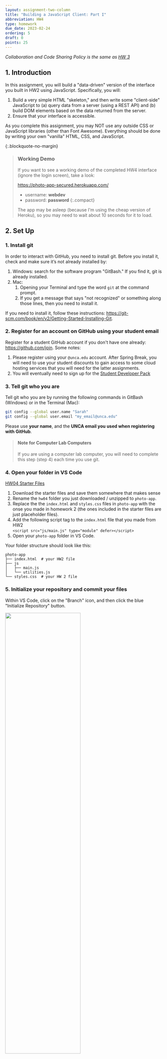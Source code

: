 ```yaml
---
layout: assignment-two-column
title: "Building a JavaScript Client: Part I"
abbreviation: HW4
type: homework
due_date: 2023-02-24
ordering: 5
draft: 0
points: 25
---
```


<style>
    table.rubric th:first-child, 
    table.rubric td:first-child {
        width: 70px !important;
        min-width: 70px !important;
    } 
    table.rubric th:nth-child(4), 
    table.rubric td:nth-child(4) {
        width: 90px !important;
        min-width: 90px !important;
    }

    .fa-heart, .fa-bookmark {
        margin-left: 8px;
    }

    figure {
        margin: 10px;
    }
    figcaption {
        padding-top: 85px;
        margin-top: -70px;
        font-family: 'Montserrat', sans-serif;
        font-weight: 600;
        color: #003da5;
        font-size: 1.1em;
    }
    .compact li {
        margin-bottom: 4px;
        line-height: 1.5em;
    }

    blockquote.updates {
        background-color: #d4edda;
        border: solid 1px #c3e6cb;
    }
    blockquote.updates h2, 
    blockquote.updates p, 
    blockquote.updates li, 
    blockquote.updates a {
        color: #155724;
    }
    blockquote.updates h2 {
        border-bottom: solid 1px #155724;
    }
    blockquote.updates a:hover {
        background-color: transparent;
    }
</style>

*Collaboration and Code Sharing Policy is the same as [HW 3](hw03)*


## 1. Introduction
In this assignment, you will build a "data-driven" version of the interface you built in HW2 using JavaScript. Specifically, you will:

1. Build a very simple HTML "skeleton," and then write some "client-side" JavaScript to (a) query data from a server (using a REST API) and (b) build DOM elements based on the data returned from the server. 
1. Ensure that your interface is accessible.

As you complete this assignment, you may NOT use any outside CSS or JavaScript libraries (other than Font Awesome). Everything should be done by writing your own "vanilla" HTML, CSS, and JavaScript.

{:.blockquote-no-margin}
> ### Working Demo
> If you want to see a working demo of the completed HW4 interface (ignore the login screen), take a look: 
> 
> <a href="https://photo-app-secured.herokuapp.com/" target="_blank">https://photo-app-secured.herokuapp.com/</a> 
> * username: **webdev**
> * password: **password** 
> {:.compact}
>
> The app may be asleep (because I'm using the cheap version of Heroku), so you may need to wait about 10 seconds for it to load.


## 2. Set Up

### 1. Install git
In order to interact with GitHub, you need to install git. Before you install it, check and make sure it’s not already installed by:

1. Windows: search for the software program "GitBash." If you find it, git is already installed. 
2. Mac:
    1. Opening your Terminal and type the word `git` at the command prompt. 
    2. If you get a message that says "not recognized" or something along those lines, then you need to install it.

If you need to install it, follow these instructions:   <a href="https://git-scm.com/book/en/v2/Getting-Started-Installing-Git" target="_blank">https://git-scm.com/book/en/v2/Getting-Started-Installing-Git</a>.

### 2. Register for an account on GitHub using your student email
Register for a student GitHub account if you don't have one already: <a href="https://github.com/" target="_blank">https://github.com/join</a>. Some notes:

1. Please register using your `@unca.edu` account. After Spring Break, you will need to use your student discounts to gain access to some cloud hosting services that you will need for the latter assignments.
2. You will eventually need to sign up for the <a href="https://education.github.com/pack" target="_blank">Student Developer Pack</a>

### 3. Tell git who you are
Tell git who you are by running the following commands in GitBash (Windows) or in the Terminal (Mac):

```bash
git config --global user.name "Sarah"
git config --global user.email "my_email@unca.edu"
```

Please use **your name**, and the **UNCA email you used when registering with GitHub**.

> #### Note for Computer Lab Computers
> If you are using a computer lab computer, you will need to complete this step (step 4) each time you use git.

### 4. Open your folder in VS Code

<a href="/spring2023/course-files/homework/hw04.zip" class="nu-button">HW04 Starter Files <i class="fas fa-download"></i></a>

1. Download the starter files and save them somewhere that makes sense
2. Rename the `hw04` folder you just downloaded / unzipped to `photo-app`.
1. Replace the the `index.html` and `styles.css` files in `photo-app` with the onse you made in homework 2 (the ones included in the starter files are just placeholder files).
1. Add the following script tag to the `index.html` file that you made from HW2<br>
`<script src="js/main.js" type="module" defer></script>`
1. Open your `photo-app` folder in VS Code.

Your folder structure should look like this:
```shell
photo-app
├── index.html  # your HW2 file
├── js
│   ├── main.js
│   └── utilities.js
└── styles.css  # your HW 2 file
```

### 5. Initialize your repository and commit your files
Within VS Code, click on the "Branch" icon, and then click the blue "Initialize Repository" button.

<img class="screenshot" style="width:60%;min-width:400px;" src="/spring2023/assets/images/homework/hw05/github/step1.png" />

Add a message to the message text box (e.g., "My first commit"), and then click the blue "Commit" button.

<img class="screenshot" style="width:60%;min-width:400px;" src="/spring2023/assets/images/homework/hw05/github/step2.png" />

### 6. Create a remote branch and send your files to GitHub
After you've committed your changes, you will publish your branch by clicking the "Publish Branch" button.

<img class="screenshot" style="width:60%;min-width:400px;" src="/spring2023/assets/images/homework/hw05/github/step3.png" />

Then, make sure you ask for a **public** repo.

<img class="screenshot" style="width:60%;min-width:400px;" src="/spring2023/assets/images/homework/hw05/github/step4.png" />

You may be prompted multiple times to give VS Code permissions to interact with GitHub (and vice versa). Please grant permissions. When you're done, you may see a confirmation screen that suggests that you view your files on GitHub. Click the blue "Open on GitHub" button.

<img class="screenshot" style="width:60%;min-width:400px;" src="/spring2023/assets/images/homework/hw05/github/step5.png" />

### 7. Configure GitHub Pages
Navigate to your repository and configure GitHub Pages by:
1. Clicking the settings icon (upper right)
2. Clicking on the Pages link (left menu, scroll down halfway) 
3. Clicking the "None" button below the "Branch" subheading.
4. Selecting either the "master" or "main" branch (depending on how your git was configured).
5. Clicking the "Save" button.

<img class="screenshot" style="width:100%;min-width:400px;" src="/spring2023/assets/images/homework/hw05/github/step6.png" />


When you're done, wait about 5 minutes and then refresh the page. You should be given a link to your GitHub pages, which you will be able to preview in your browser. Bookmark the page for your convenience.

<img class="screenshot" style="width:60%;min-width:400px;" src="/spring2023/assets/images/homework/hw05/github/step7.png" />


## 3. Your Tasks


Please complete the tasks listed below. You're more than welcome to add more CSS & JS files as needed (though this is not necessary).


{:#init}
### 1. Page Initialization Tasks (10 Points)
The functionality in this section must be invoked when the page first loads (so that the user sees each of these panels right away).

<table class="rubric">
    <thead>
        <tr>
            <th>Points</th>
            <th>Task</th>
            <th>Description</th>
            <th>Figure</th>
        </tr>
    </thead>
    <tbody>
        <tr>
            <td>1pt</td>
            <td>Right Panel: User Profile
            </td>
            <td>
                Inside of the right panel at the top, render an HTML representation of the current user's profile using data from the <code class="highlighter-rouge">/api/profile</code> endpoint.
            </td>
            <td><a href="#fig1">Figure 1</a></td>
        </tr>
        <tr>
            <td>2pts</td>
            <td>Right Panel: Suggested Accounts</td>
            <td>
                Inside of the right panel (underneath the user profile), render an HTML representation of suggested user accounts using data from the <code class="highlighter-rouge">/api/suggestions</code> endpoint.
            </td>
            <td><a href="#fig2">Figure 2</a></td>
        </tr>
        <tr>
            <td>2pts</td>
            <td>Stories Panel</td>
            <td>
                Render an HTML representation of stories from the user's network using data from the <code class="highlighter-rouge">/api/stories</code> endpoint.
            </td>
            <td><a href="#fig3">Figure 3</a></td>
        </tr>
        <tr>
            <td>5pts</td>
            <td>Posts Panel</td>
            <td>
                Underneath the stories panel, renter an HTML representation of the first 10 posts from the user's network using data from the <code class="highlighter-rouge">/api/posts</code> endpoint. Please ensure that the following rules are honored:
                <ul>
                    <li>
                        If there is more than one comment associated with the post, display a “view all n comments” button (replace n by the actual number of comments) and only show the most recent comment. Otherwise, display a single comment below the title of the post (if one exists).
                    </li>
                    <li>
                        If the current user has already liked the post, the heart icon should be red <i style="color: #cf0c0c" class="fas fa-heart"></i>. Otherwise it should be hollow <i class="far fa-heart"></i>. You can check if the current user has liked the post by checking the post's<code class="highlighter-rouge">current_user_like_id</code> data field. If the post has been liked by the current user, then this data field exists. Otherwise, the field is undefined. 
                    </li>
                    <li>
                        If the current user has already bookmarked the post, the bookmark icon should be black <i class="fas fa-bookmark"></i>. Otherwise it should be hollow <i class="far fa-bookmark"></i>. You can check if the current user has bookmarked the post by checking the post's<code class="highlighter-rouge">current_user_bookmark_id</code> data field. If the post has been bookmarked by the current user, then this data field exists. Otherwise, then the field is undefined. 
                    </li>
                </ul>
            </td>
            <td><a href="#fig4">Figure 4</a></td>
        </tr>
    </tbody>
</table>

Note that the content from each box should be generated from the API data (no hard-coding).

<figure>
    <figcaption id="fig1">Figure 1: User Profile</figcaption>
    <img class="screenshot" alt="screen shot of the stories panel" style="width:30%;" src="/spring2023/assets/images/homework/hw05/a.png"/>
</figure>

<figure>
    <figcaption id="fig2">Figure 2: Suggestions</figcaption>
    <img class="screenshot" alt="screen shot of the stories panel" style="width:30%;" src="/spring2023/assets/images/homework/hw05/b.png"/>
</figure>

<figure>
    <figcaption id="fig3">Figure 3: Stories</figcaption>
    <img class="screenshot" alt="screen shot of the stories panel" style="width:75%;" src="/spring2023/assets/images/homework/hw05/c.png"/>
</figure>

<figure>
    <figcaption id="fig4">Figure 4: Post</figcaption>
    <img class="screenshot" alt="screen shot of the post panel" style="width:75%;" src="/spring2023/assets/images/homework/hw05/d.png"/>
</figure>


{:#post-detail}
### 2. Post Detail Modal (5 Points)
Next, you will make a modal window that displays a more detailed representation of the post.

<table class="rubric">
    <thead>
        <tr>
            <th>Points</th>
            <th>Task</th>
            <th>Description</th>
        </tr>
    </thead>
    <tbody>
        <tr>
            <td>2pts</td>
            <td>
                "View all X comments" Button Click
            </td>
            <td>
                <ul class="compact">
                    <li>Modal box opens</li>
                    <li>Close button in top, right-hand corner</li>
                    <li>The rest of the page is blocked behind a panel so that you can't interact with the rest of the page</li>
                </ul>
            </td>
        </tr>
        <tr>
            <td>2pts</td>
            <td>
                Modal Body
            </td>
            <td>
                <ul class="compact">
                    <li>
                        The featured image is displayed on the left (as pictured)
                    </li>
                    <li>All of the comments are displayed on the right (as pictured)</li>
                    <li>The comment box scrolls while the picture stays anchored
                    <ul>
                        <li>Hint: give the comments container a fixed height and set the `overflow-y` style property to `auto`</li>
                    </ul>
                    </li>
                </ul>
            </td>
        </tr>
        <tr>
            <td>1pt</td>
            <td>
                Close Button Click
            </td>
            <td>
                <ul class="compact">
                    <li>
                        Clicking the close button will close the modal window
                    </li>
                </ul>
            </td>
        </tr>
    </tbody>
</table>


<figure>
    <figcaption id="fig5">Figure 5: Post Detail in Modal Box</figcaption>
    <p>Note: in this example, the picture changes because of the way that picsum.photos works. Just ignore that for now.</p>
    <img class="screenshot frame" alt="screen shot of the post panel" style="width:75%;" src="/spring2023/assets/images/homework/hw05/post-detail.gif"/>
</figure>



{:#accessibility}
### 4. Accessibility Features (4 points)
Accessibility can be tricky when you're relying on the fetch API, because a screen reader doesn't always know that content has changed on the page. In addition, you don't want to be over-reliant on the mouse. Please take a look at the [Accessibility Resources](/spring2023/accessibility-reference/), and specifically the resources pertaining to aria roles and attributes.

<table class="rubric">
    <thead>
        <tr>
            <th>Points</th>
            <th>Task</th>
            <th>Description</th>
        </tr>
    </thead>
    <tbody>
        <tr>
            <td>2pts</td>
            <td>
                Keyboard Navigation
            </td>
            <td>
                <ul class="compact">
                    <li>Ensure that all of the buttons are tabbable</li>
                    <li>Hint: if you use the HTML <code class="highlighter-rouge">&lt;button&gt;&lt;/button&gt;</code> element for all of your buttons, you get this functionality for free.
                    </li>
                </ul>
            </td>
        </tr>

        <tr>
            <td>2pts</td>
            <td>
                Modal Box (Post Detail)
            </td>
            <td>
                Please ensure that the following accessibility features have been implemented. See <a href="https://humanwhocodes.com/blog/2013/02/12/making-an-accessible-dialog-box/" target="_blank">this online resource</a>
                <ul class="compact">
                    <li>When the modal opens, the close control should have the focus.</li>
                    <li>When the modal closes, the "View all X comments" button that triggered the modal to open should have the focus.</li>
                    <li>When the modal is visible / hidden, ensure that the <code>aria-hidden</code> attribute reflects the state of the modal.</li>
                    <li>Ensure that the modal has the appropriate role set (<code>role="dialog"</code>)</li>
                    <li>Extra credit (2 points): When the user tabs from within the modal, ensure that the focus does not leave the modal.</li>
                    <li>Extra credit (2 points): make the "Escape" key close the modal (in addition to the close button), and make sure the focus still returns to the "View all X comments" button.</li>
                </ul>
            </td>
        </tr>
    </tbody>
</table>

{:#github-commit}
### 5. Commit Everything to GitHub (2 points)
When you're done, please commit and push everything to GitHub.

## 4. What to Turn In
Please review the requirements above and ensure you have met them. Specifically:

{:.medium}
| Points | Category |
|--|--|
| [10 points](#init)  | Page initialization |
| [5 points](#post-detail) | post detail modal |
| [4 points](#accessibility) | Accessibility features |
| [2 points](#github-commit) | Successfully Deployed to GitHub + GitHub Pages |
| 4 points  | Composition and CSS (the UI looks like the screenshots provided) |


### Moodle Submission
When you're done, please submit the following to the Moodle:

{:.checkbox-list}
* A link to your GitHub Repository
* A link to your GitHub Pages
* The name of your partner (if applicable)
* Whether you completed any of the extra credit (so that I can look for it)